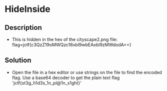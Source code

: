 # HideInside

## Description
* This is hidden in the hex of the cityscape2.png file: flag=jctf{c3QzZ19oMWQzc18xbl9wbEAxbl9zMWdodA==}

## Solution
* Open the file in a hex editor or use strings on the file to find the encoded flag. Use a base64 decoder to get the plain text flag
'jctf{st3g_h1d3s_1n_pl@1n_s1ght}'

